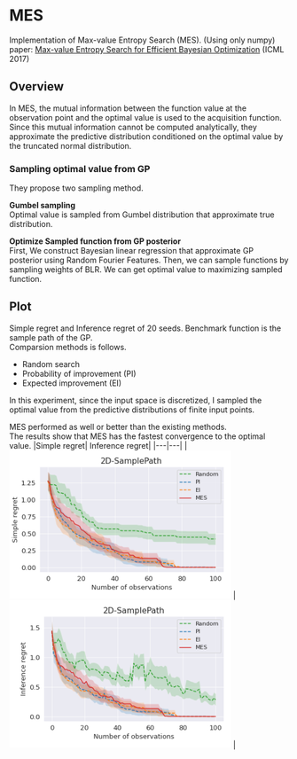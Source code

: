 # MES
Implementation of Max-value Entropy Search (MES). (Using only numpy)  
paper: [Max-value Entropy Search for Efficient Bayesian Optimization](https://arxiv.org/abs/1703.01968) (ICML 2017)

## Overview
In MES, the mutual information between the function value at the observation point and the optimal value is used to the acquisition function.
Since this mutual information cannot be computed analytically, they approximate the predictive distribution conditioned on the optimal value by the truncated normal distribution.

### Sampling optimal value from GP
They propose two sampling method.

**Gumbel sampling**  
Optimal value is sampled from Gumbel distribution that approximate true distribution.  

**Optimize Sampled function from GP posterior**  
First, We construct Bayesian linear regression that approximate GP posterior using Random Fourier Features.
Then, we can sample functions by sampling weights of BLR.
We can get optimal value to maximizing sampled function.

## Plot
Simple regret and Inference regret of 20 seeds. Benchmark function is the sample path of the GP.  
Comparsion methods is follows.
- Random search
- Probability of improvement (PI)
- Expected improvement (EI)

In this experiment, since the input space is discretized, I sampled the optimal value from the predictive distributions of finite input points.

MES performed as well or better than the existing methods.  
The results show that MES has the fastest convergence to the optimal value.
|Simple regret| Inference regret|
|---|---|
|<img src=https://github.com/SK-tklab/MES/blob/main/image/MES_sr.png width="400px">  |<img src=https://github.com/SK-tklab/MES/blob/main/image/MES_ir.png width="400px">  |
